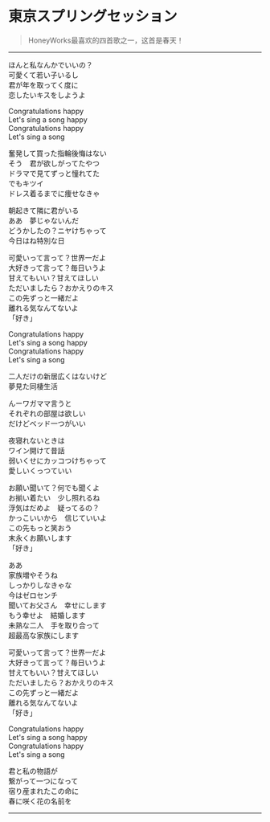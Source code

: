 # 東京スプリングセッション

> HoneyWorks最喜欢的四首歌之一，这首是春天！

---

<div class='lyrics'>

<p>
ほんと私なんかでいいの？</br>
可愛くて若い子いるし</br>
君が年を取ってく度に</br>
恋したいキスをしようよ</br>
</p>

<p>
Congratulations happy</br>
Let's sing a song happy</br>
Congratulations happy</br>
Let's sing a song</br>
</p>

<p>
奮発して買った指輪後悔はない</br>
そう　君が欲しがってたやつ</br>
ドラマで見てずっと憧れてた</br>
でもキツイ</br>
ドレス着るまでに痩せなきゃ</br>
</p>

<p>
朝起きて隣に君がいる</br>
ああ　夢じゃないんだ</br>
どうかしたの？ニヤけちゃって</br>
今日はね特別な日</br>
</p>

<p>
可愛いって言って？世界一だよ</br>
大好きって言って？毎日いうよ</br>
甘えてもいい？甘えてほしい</br>
ただいましたら？おかえりのキス</br>
この先ずっと一緒だよ</br>
離れる気なんてないよ</br>
「好き」</br>
</p>

<p>
Congratulations happy</br>
Let's sing a song happy</br>
Congratulations happy</br>
Let's sing a song</br>
</p>

<p>
二人だけの新居広くはないけど</br>
夢見た同棲生活</br>
</p>

<p>
んーワガママ言うと</br>
それぞれの部屋は欲しい</br>
だけどベッド一つがいい</br>
</p>

<p>
夜寝れないときは</br>
ワイン開けて昔話</br>
弱いくせにカッコつけちゃって</br>
愛しいくっつていい</br>
</p>

<p>
お願い聞いて？何でも聞くよ</br>
お揃い着たい　少し照れるね</br>
浮気はだめよ　疑ってるの？</br>
かっこいいから　信じていいよ</br>
この先もっと笑おう</br>
末永くお願いします</br>
「好き」</br>
</p>

<p>
ああ</br>
家族増やそうね</br>
しっかりしなきゃな</br>
今はゼロセンチ</br>
聞いてお父さん　幸せにします</br>
もう幸せよ　結婚します</br>
未熟な二人　手を取り合って</br>
超最高な家族にします</br>
</p>

<p>
可愛いって言って？世界一だよ</br>
大好きって言って？毎日いうよ</br>
甘えてもいい？甘えてほしい</br>
ただいましたら？おかえりのキス</br>
この先ずっと一緒だよ</br>
離れる気なんてないよ</br>
「好き」</br>
</p>

<p>
Congratulations happy</br>
Let's sing a song happy</br>
Congratulations happy</br>
Let's sing a song</br>
</p>

<p>
君と私の物語が</br>
繋がって一つになって</br>
宿り産まれたこの命に</br>
春に咲く花の名前を</br>
</p>

</div>

---